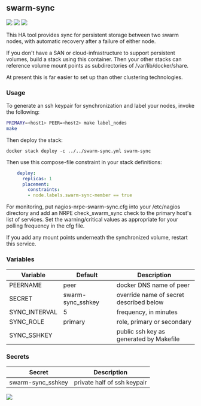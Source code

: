 ## swarm-sync
[![](https://images.microbadger.com/badges/version/instantlinux/swarm-sync.svg)](https://microbadger.com/images/instantlinux/swarm-sync "Version badge") [![](https://images.microbadger.com/badges/image/instantlinux/swarm-sync.svg)](https://microbadger.com/images/instantlinux/swarm-sync "Image badge") [![](https://images.microbadger.com/badges/commit/instantlinux/swarm-sync.svg)](https://microbadger.com/images/instantlinux/swarm-sync "Commit badge")

This HA tool provides sync for persistent storage between two swarm nodes,
with automatic recovery after a failure of either node.

If you don't have a SAN or cloud-infrastructure to support persistent
volumes, build a stack using this container. Then your other stacks can
reference volume mount points as subdirectories of /var/lib/docker/share.

At present this is far easier to set up than other clustering technologies.

### Usage

To generate an ssh keypair for synchronization and label your nodes,
invoke the following:
~~~bash
PRIMARY=<host1> PEER=<host2> make label_nodes
make
~~~
Then deploy the stack:
~~~
docker stack deploy -c ../../swarm-sync.yml swarm-sync
~~~
Then use this compose-file constraint in your stack definitions:

~~~yml
    deploy:
      replicas: 1
      placement:
        constraints:
        - node.labels.swarm-sync-member == true
~~~
For monitoring, put nagios-nrpe-swarm-sync.cfg into your /etc/nagios
directory and add an NRPE check_swarm_sync check to the primary host's
list of services. Set the warning/critical values as appropriate for
your polling frequency in the cfg file.

If you add any mount points underneath the synchronized volume, restart this service.


### Variables

| Variable | Default | Description |
| -------- | ------- | ----------- |
| PEERNAME | peer | docker DNS name of peer |
| SECRET | swarm-sync_sshkey | override name of secret described below |
| SYNC_INTERVAL | 5 | frequency, in minutes |
| SYNC_ROLE | primary | role, primary or secondary |
| SYNC_SSHKEY |  | public ssh key as generated by Makefile |

### Secrets
Secret | Description
------ | -----------
swarm-sync_sshkey | private half of ssh keypair

[![](https://images.microbadger.com/badges/license/instantlinux/swarm-sync.svg)](https://microbadger.com/images/instantlinux/swarm-sync "License badge")
